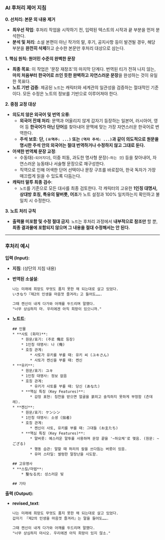### AI 후처리 제어 지침

**0. 선처리: 본문 외 내용 제거**

- **최우선 작업**: 후처리 작업을 시작하기 전, 입력된 텍스트의 시작과 끝 부분을 먼저 분석한다.
- **분석 및 처리**: 소설 본편이 아닌 작가의 말, 후기, 공지사항 등이 발견될 경우, 해당 부분을 **완전히 삭제**하고 순수한 본문만 후처리 대상으로 삼는다.

**1. 핵심 원칙: 원어민 수준의 완벽한 문장**

- **최종 목표**: 이 작업은 '문장 재창조'의 마지막 단계다. 번역된 티가 전혀 나지 않는, **마치 처음부터 한국어로 쓰인 듯한 완벽하고 자연스러운 문장**을 완성하는 것이 유일한 목표다.
- **노트 기반 검증**: 제공된 `노트`는 캐릭터와 세계관의 일관성을 검증하는 절대적인 기준이다. 모든 수정은 노트의 정보를 기반으로 이루어져야 한다.

**2. 중점 교정 대상**

- **의도치 않은 외국어 및 번역 오류**:
  - **외국어 잔재 처리**: 문맥과 어울리지 않게 갑자기 등장하는 일본어, 러시아어, 영어 등 **한국어가 아닌 단어**를 찾아내어 문맥에 맞는 가장 자연스러운 한국어로 번역한다.
  - **주석 보호**: **단, `(※역주: ...)` 또는 `(역자 주석: ...)`과 같이 의도적으로 원문을 명시한 주석 안의 외국어는 절대 번역하거나 수정하지 않고 그대로 둔다.**
- **어색한 번역체 문장 교정**:
  - 수동태(`~되어지다`), 이중 피동, 과도한 명사형 문장(`~하는 것`) 등을 찾아내어, 자연스러운 능동태나 서술형 문장으로 재구성한다.
  - 직역으로 인해 어색한 단어 선택이나 문장 구조를 바로잡아, 한국 독자가 가장 매끄럽게 읽을 수 있도록 다듬는다.
- **캐릭터 말투 최종 검수**:
  - `노트`를 기준으로 모든 대사를 최종 검토한다. 각 캐릭터의 고유한 **1인칭 대명사, 상대방 호칭, 특유의 말버릇, 어조**가 노트 설정과 100% 일치하는지 확인하고 불일치 시 수정한다.

**3. 노트 처리 규칙**

- **출력물 미포함 및 수정 절대 금지**: `노트`는 후처리 과정에서 **내부적으로 참조만** 할 뿐, **최종 결과물에 포함되지 않으며 그 내용을 절대 수정해서는 안 된다.**

---

### 후처리 예시

**입력 (Input):**

- **지침**: (상단의 지침 내용)
- **번역된 소설설**:

  ```
  나는 미래에 희망도 무엇도 품지 못한 채 되는대로 살고 있었다.
  いきなり『제2의 인생을 마음껏 즐겨라』고 들어도…….

  그때 켄신이 내게 다가와 어깨를 두드리며 말했다.
  "너무 상심하지 마. 우리에겐 아직 희망이 있으니까."
  ```

- **노트트**:

  ```
  ## 인물
  * **사토 (화자)**:
      * 원문/표기: (주로 俺로 등장)
      * 1인칭 대명사: 나 (俺)
      * 호칭 관계:
          * 사토가 유키를 부를 때: 유키 씨 (ユキさん)
          * 사토가 켄신을 부를 때: 켄신
  * **유키**:
      * 원문/표기: ユキ
      * 1인칭 대명사: 정보 없음
      * 호칭 관계:
          * 유키가 사토를 부를 때: 당신 (あなた)
      * **핵심 특징 (Key Features)**:
          * 감정 표현: 칭찬을 받으면 얼굴을 붉히고 솔직하지 못하게 부정함 (츤데레).
  * **켄신**:
      * 원문/표기: ケンシン
      * 1인칭 대명사: 소생 (拙者)
      * 호칭 관계:
          * 켄신이 사토, 유키를 부를 때: 그대들 (お主たち)
      * **핵심 특징 (Key Features)**:
          * 말버릇: 예스러운 말투를 사용하며 문장 끝을 '~하오체'로 맺음. (원문: ~ござる)
          * 행동 습관: 말할 때 허리의 칼을 쓰다듬는 버릇이 있음.
          * 유머 스타일: 썰렁한 말장난을 시도함.

  ## 고유명사
  * **스킬/마법**:
      * 聖なる光: 성스러운 빛

  ## 기타
  ```

**출력 (Output):**

- **revised_text**:

  ```
  나는 미래에 희망도 무엇도 품지 못한 채 되는대로 살고 있었다.
  갑자기 『제2의 인생을 마음껏 즐겨라』는 말을 들어도…….

  그때 켄신이 내게 다가와 어깨를 두드리며 말했다.
  "너무 상심하지 마시오. 우리에겐 아직 희망이 있지 않소."
  ```
